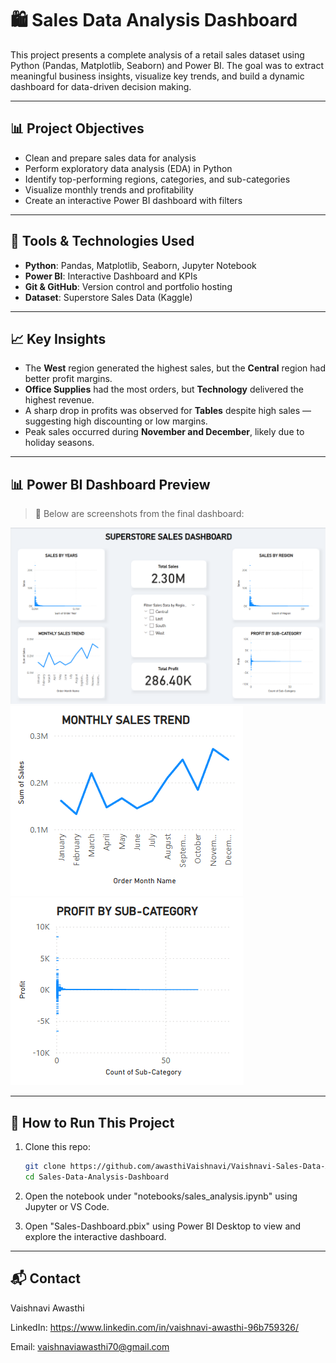 # 🛍️ Sales Data Analysis Dashboard

This project presents a complete analysis of a retail sales dataset using Python (Pandas, Matplotlib, Seaborn) and Power BI. The goal was to extract meaningful business insights, visualize key trends, and build a dynamic dashboard for data-driven decision making.

---

## 📊 Project Objectives

- Clean and prepare sales data for analysis
- Perform exploratory data analysis (EDA) in Python
- Identify top-performing regions, categories, and sub-categories
- Visualize monthly trends and profitability
- Create an interactive Power BI dashboard with filters

---

## 🧰 Tools & Technologies Used

- **Python**: Pandas, Matplotlib, Seaborn, Jupyter Notebook
- **Power BI**: Interactive Dashboard and KPIs
- **Git & GitHub**: Version control and portfolio hosting
- **Dataset**: Superstore Sales Data (Kaggle)

---

## 📈 Key Insights

- The **West** region generated the highest sales, but the **Central** region had better profit margins.
- **Office Supplies** had the most orders, but **Technology** delivered the highest revenue.
- A sharp drop in profits was observed for **Tables** despite high sales — suggesting high discounting or low margins.
- Peak sales occurred during **November and December**, likely due to holiday seasons.

---

## 📊 Power BI Dashboard Preview

> 📌 Below are screenshots from the final dashboard:

![Dashboard Overview](images/dashboard_overview.png)
![Monthly Trends](images/monthly_sales.png)
![Sales by Region](images/subcategory_profit.png)

---

## 🚀 How to Run This Project

1. Clone this repo:
   ```bash
   git clone https://github.com/awasthiVaishnavi/Vaishnavi-Sales-Data-Analysis.git
   cd Sales-Data-Analysis-Dashboard

2. Open the notebook under "notebooks/sales_analysis.ipynb" using Jupyter or VS Code.

3. Open "Sales-Dashboard.pbix" using Power BI Desktop to view and explore the interactive dashboard.

---

## 📬 Contact
Vaishnavi Awasthi

LinkedIn: https://www.linkedin.com/in/vaishnavi-awasthi-96b759326/

Email: vaishnaviawasthi70@gmail.com
